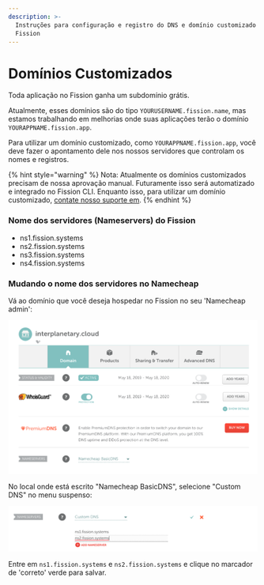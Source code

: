 ```yaml
---
description: >-
  Instruções para configuração e registro do DNS e domínio customizado para se utilizar no
  Fission
---
```


# Domínios Customizados

Toda aplicação no Fission ganha um subdomínio grátis.

Atualmente, esses domínios são do tipo `YOURUSERNAME.fission.name`, mas estamos trabalhando em melhorias onde suas aplicações terão o domínio
`YOURAPPNAME.fission.app`.

Para utilizar um domínio customizado, como `YOURAPPNAME.fission.app`, você deve fazer o apontamento dele nos nossos servidores que controlam os nomes e registros.

{% hint style="warning" %}
Nota: Atualmente os domínios customizados precisam de nossa aprovação manual. Futuramente isso será automatizado e integrado no Fission CLI. Enquanto isso, para utilizar um domínio customizado, [contate nosso suporte em](https://fission.codes/support).
{% endhint %}

### Nome dos servidores (Nameservers) do Fission 

* ns1.fission.systems
* ns2.fission.systems
* ns3.fission.systems
* ns4.fission.systems

### Mudando o nome dos servidores no Namecheap

Vá ao domínio que você deseja hospedar no Fission no seu 'Namecheap admin':

![](../.gitbook/assets/screenshot-2020-02-12-at-11.07.56-am.png)

 No local onde está escrito "Namecheap BasicDNS", selecione "Custom DNS" no menu suspenso:

![](../.gitbook/assets/screenshot-2020-02-12-at-11.08.39-am.png)

Entre em `ns1.fission.systems` e `ns2.fission.systems` e clique no marcador de 'correto' verde para salvar.